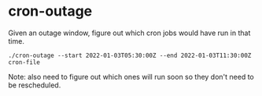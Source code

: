 # cron-outage

Given an outage window, figure out which cron jobs would have run in that time.

    ./cron-outage --start 2022-01-03T05:30:00Z --end 2022-01-03T11:30:00Z cron-file

Note: also need to figure out which ones will run soon so they don't need to be
rescheduled.
